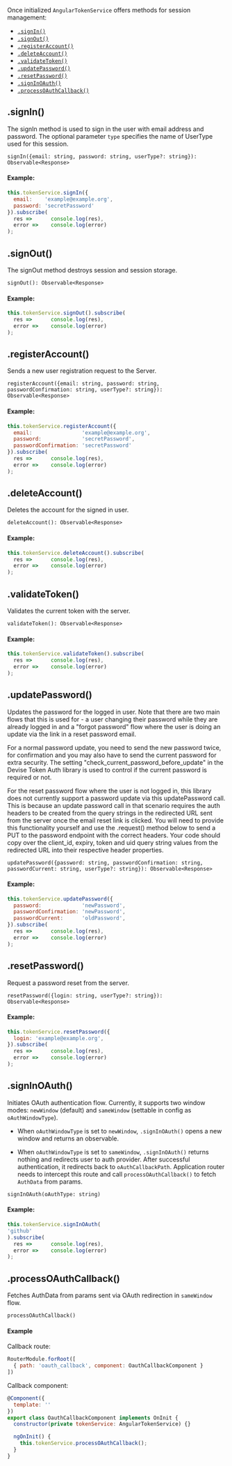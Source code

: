 Once initialized `AngularTokenService` offers methods for session management:

- [`.signIn()`](#signin)
- [`.signOut()`](#signout)
- [`.registerAccount()`](#registeraccount)
- [`.deleteAccount()`](#deleteaccount)
- [`.validateToken()`](#validatetoken)
- [`.updatePassword()`](#updatepassword)
- [`.resetPassword()`](#resetpassword)
- [`.signInOAuth()`](#signinoauth)
- [`.processOAuthCallback()`](#processoauthcallback)

## .signIn()
The signIn method is used to sign in the user with email address and password.
The optional parameter `type` specifies the name of UserType used for this session.

`signIn({email: string, password: string, userType?: string}): Observable<Response>`

#### Example:
```javascript
this.tokenService.signIn({
  email:    'example@example.org',
  password: 'secretPassword'
}).subscribe(
  res =>      console.log(res),
  error =>    console.log(error)
);
```

## .signOut()
The signOut method destroys session and session storage.

`signOut(): Observable<Response>`

#### Example:
```javascript
this.tokenService.signOut().subscribe(
  res =>      console.log(res),
  error =>    console.log(error)
);
```

## .registerAccount()
Sends a new user registration request to the Server.

`registerAccount({email: string, password: string, passwordConfirmation: string, userType?: string}): Observable<Response>`

#### Example:
```javascript
this.tokenService.registerAccount({
  email:                'example@example.org',
  password:             'secretPassword',
  passwordConfirmation: 'secretPassword'
}).subscribe(
  res =>      console.log(res),
  error =>    console.log(error)
);
```

## .deleteAccount()
Deletes the account for the signed in user.

`deleteAccount(): Observable<Response>`

#### Example:
```javascript
this.tokenService.deleteAccount().subscribe(
  res =>      console.log(res),
  error =>    console.log(error)
);
```

## .validateToken()
Validates the current token with the server.

`validateToken(): Observable<Response>`

#### Example:
```javascript
this.tokenService.validateToken().subscribe(
  res =>      console.log(res),
  error =>    console.log(error)
);
```

## .updatePassword()
Updates the password for the logged in user. Note that there are two main flows that this is used for - 
a user changing their password while they are already logged in and a "forgot password" flow where the user is doing an update via the link in a reset password email. 

For a normal password update, you need to send the new password twice, for confirmation and you may also have to send the current password for extra security. The setting "check_current_password_before_update" in the Devise Token Auth library is used to control if the current password is required or not.

For the reset password flow where the user is not logged in, this library does not currently support a password update via this updatePassword call. This is because an update password call in that scenario requires the auth headers to be created from the query strings in the redirected URL sent from the server once the email reset link is clicked. You will need to provide this functionality yourself and use the .request() method below to send a PUT to the password endpoint with the correct headers. Your code should copy over the client_id, expiry, token and uid query string values from the redirected URL into their respective header properties.

`updatePassword({password: string, passwordConfirmation: string, passwordCurrent: string, userType?: string}): Observable<Response>`

#### Example:
```javascript
this.tokenService.updatePassword({
  password:             'newPassword',
  passwordConfirmation: 'newPassword',
  passwordCurrent:      'oldPassword',
}).subscribe(
  res =>      console.log(res),
  error =>    console.log(error)
);
```

## .resetPassword()
Request a password reset from the server.

`resetPassword({login: string, userType?: string}): Observable<Response>`

#### Example:
```javascript
this.tokenService.resetPassword({
  login: 'example@example.org',
}).subscribe(
  res =>      console.log(res),
  error =>    console.log(error)
);
```

## .signInOAuth()
Initiates OAuth authentication flow. Currently, it supports two window modes:
`newWindow` (default) and `sameWindow` (settable in config as `oAuthWindowType`).
- When `oAuthWindowType` is set to `newWindow`, `.signInOAuth()` opens a new window and returns an observable.

- When `oAuthWindowType` is set to `sameWindow`, `.signInOAuth()` returns nothing and redirects user to auth provider.
After successful authentication, it redirects back to `oAuthCallbackPath`. Application router needs to intercept
this route and call `processOAuthCallback()` to fetch `AuthData` from params.

`signInOAuth(oAuthType: string)`

#### Example:

```javascript
this.tokenService.signInOAuth(
'github'
).subscribe(
  res =>      console.log(res),
  error =>    console.log(error)
);
```

## .processOAuthCallback()
Fetches AuthData from params sent via OAuth redirection in `sameWindow` flow.

`processOAuthCallback()`

#### Example

Callback route:
```javascript
RouterModule.forRoot([
  { path: 'oauth_callback', component: OauthCallbackComponent }
])
```

Callback component:
```javascript
@Component({
  template: ''
})
export class OauthCallbackComponent implements OnInit {
  constructor(private tokenService: AngularTokenService) {}

  ngOnInit() {
    this.tokenService.processOAuthCallback();
  }
}
```
